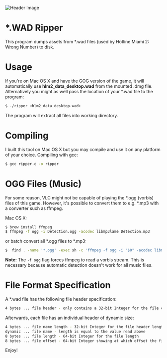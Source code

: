 ![Header Image](http://i.imgur.com/zm2bjlH.jpg)

# *.WAD Ripper

This program dumps assets from *.wad files (used by Hotline Miami 2: Wrong Number) to disk.  

# Usage

If you're on Mac OS X and have the GOG version of the game, it will automatically use **hlm2_data_desktop.wad** from the mounted .dmg file. Alternatively you might as well pass the location of your *.wad file to the program:

```sh
$ ./ripper <hlm2_data_desktop.wad>
```

The program will extract all files into working directory.

# Compiling

I built this tool on Mac OS X but you may compile and use it on any platform of your choice. Compiling with gcc:

```sh
$ gcc ripper.c -o ripper
```

# OGG Files (Music)

For some reason, VLC might not be capable of playing the *.ogg (vorbis) files of this game. However, it's possible to convert them to e.g. *.mp3 with a converter such as ffmpeg.

Mac OS X:
```sh
$ brew install ffmpeg
$ ffmpeg -f ogg -i Detection.ogg -acodec libmp3lame Detection.mp3
```

or batch convert all *.ogg files to *.mp3:

```sh
$  find . -name '*.ogg' -exec sh -c 'ffmpeg -f ogg -i "$0" -acodec libmp3lame "${0%%.ogg}.mp3"' {} \;
```

**Note:** The `-f ogg` flag forces ffmpeg to read a vorbis stream. This is necessary because automatic detection doesn't work for all music files.

# File Format Specification

A *.wad file has the following file header specification:

```sh
4 bytes ... file header - only contains a 32-bit Integer for the file count
```

Afterwards, each file has an individual header of dynamic size:

```sh
4 bytes ... file name length - 32-bit Integer for the file header length
dynamic ... file name - length is equal to the value read above
8 bytes ... file length - 64-bit Integer for the file length
8 bytes ... file offset - 64-bit Integer showing at which offset the file begins in the binary
```

Enjoy!


